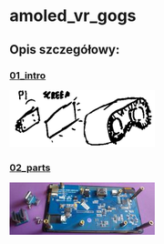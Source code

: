 # amoled_vr_gogs


## Opis szczegółowy:

### [01_intro](01_intro.md)
![Wstęp](nb_pics/index/tn_sec01.png)

### [02_parts](02_parts.md)
![Części](nb_pics/index/tn_sec02.jpg)
